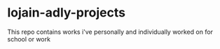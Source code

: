 # lojain-adly-projects
This repo contains works i've personally and individually worked on for school or work
